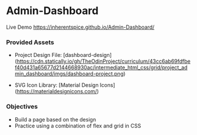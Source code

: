 # Admin-Dashboard
Live Demo
https://inherentspice.github.io/Admin-Dashboard/

### Provided Assets
- Project Design File: [dashboard-design] (https://cdn.statically.io/gh/TheOdinProject/curriculum/43cc6ab69fdfbef40d431a65677d2144668930ac/intermediate_html_css/grid/project_admin_dashboard/imgs/dashboard-project.png)

- SVG Icon Library: [Material Design Icons] (https://materialdesignicons.com/)

### Objectives
- Build a page based on the design
- Practice using a combination of flex and grid in CSS
